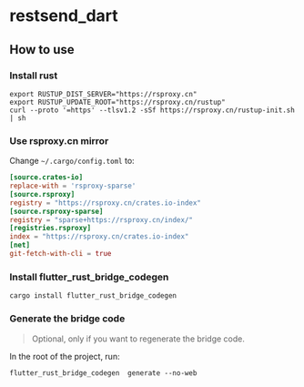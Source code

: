 # restsend_dart

## How to use

### Install rust
```shell
export RUSTUP_DIST_SERVER="https://rsproxy.cn"
export RUSTUP_UPDATE_ROOT="https://rsproxy.cn/rustup"
curl --proto '=https' --tlsv1.2 -sSf https://rsproxy.cn/rustup-init.sh | sh
```

### Use rsproxy.cn mirror
Change `~/.cargo/config.toml` to:
```toml
[source.crates-io]
replace-with = 'rsproxy-sparse'
[source.rsproxy]
registry = "https://rsproxy.cn/crates.io-index"
[source.rsproxy-sparse]
registry = "sparse+https://rsproxy.cn/index/"
[registries.rsproxy]
index = "https://rsproxy.cn/crates.io-index"
[net]
git-fetch-with-cli = true
```

### Install flutter_rust_bridge_codegen
```shell
cargo install flutter_rust_bridge_codegen
```

### Generate the bridge code
> Optional, only if you want to regenerate the bridge code.
> 

In the root of the project, run:

```shell 
flutter_rust_bridge_codegen  generate --no-web
```